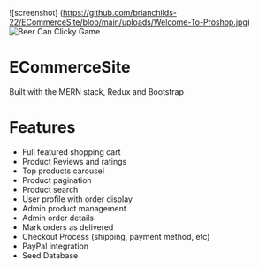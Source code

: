 ![screenshot] (https://github.com/brianchilds-22/ECommerceSite/blob/main/uploads/Welcome-To-Proshop.jpg)
![Beer Can Clicky Game](Clicky-Game.gif)
# ECommerceSite

Built with the MERN stack, Redux and Bootstrap

# Features
  - Full featured shopping cart   
  - Product Reviews and ratings
  - Top products carousel       
  - Product pagination
  - Product search                
  - User profile with order display
  - Admin product management      
  - Admin order details
  - Mark orders as delivered     
  - Checkout Process (shipping, payment method, etc)
  - PayPal integration            
  - Seed Database
